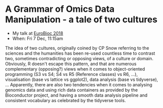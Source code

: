 # A Grammar of Omics Data Manipulation - a tale of two cultures

- My talk at [EuroBioc 2018](https://bioconductor.github.io/EuroBioc2018/)
- When: Fri 7 Dec, 11:15am



The idea of two cultures, originally coined by CP Snow referring to
the sciences and the humanities has been re-used countless time to
contrast two, sometimes contradicting or opposing views, of a culture
or domain. Obviously, R doesn't escape this pattern, and that are
numerous complementary (opposing?) views when it comes to
object-oriented programming (S3 vs S4; S4 vs R5 (Reference classes) vs
R6, ...), visualisation (base vs lattice vs ggplot2), data analysis
(base vs tidyverse), ... Apparently, there are also two tendencies
when it comes to analysing genomics data and using rich data
containers as provided by the Bioconductor project, and having a
smooth data analysis pipeline and consistent vocabulary as celebrated
by the tidyverse tools.
